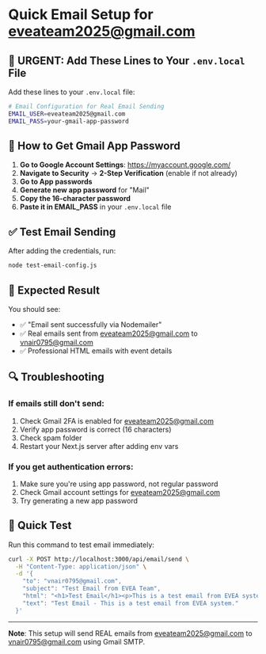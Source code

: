 # Quick Email Setup for eveateam2025@gmail.com

## 🚨 URGENT: Add These Lines to Your `.env.local` File

Add these lines to your `.env.local` file:

```bash
# Email Configuration for Real Email Sending
EMAIL_USER=eveateam2025@gmail.com
EMAIL_PASS=your-gmail-app-password
```

## 🔑 How to Get Gmail App Password

1. **Go to Google Account Settings**: https://myaccount.google.com/
2. **Navigate to Security** → **2-Step Verification** (enable if not already)
3. **Go to App passwords**
4. **Generate new app password** for "Mail"
5. **Copy the 16-character password**
6. **Paste it in EMAIL_PASS** in your `.env.local` file

## ✅ Test Email Sending

After adding the credentials, run:

```bash
node test-email-config.js
```

## 📧 Expected Result

You should see:
- ✅ "Email sent successfully via Nodemailer"
- ✅ Real emails sent from eveateam2025@gmail.com to vnair0795@gmail.com
- ✅ Professional HTML emails with event details

## 🔍 Troubleshooting

### If emails still don't send:
1. Check Gmail 2FA is enabled for eveateam2025@gmail.com
2. Verify app password is correct (16 characters)
3. Check spam folder
4. Restart your Next.js server after adding env vars

### If you get authentication errors:
1. Make sure you're using app password, not regular password
2. Check Gmail account settings for eveateam2025@gmail.com
3. Try generating a new app password

## 🎯 Quick Test

Run this command to test email immediately:

```bash
curl -X POST http://localhost:3000/api/email/send \
  -H "Content-Type: application/json" \
  -d '{
    "to": "vnair0795@gmail.com",
    "subject": "Test Email from EVEA Team",
    "html": "<h1>Test Email</h1><p>This is a test email from EVEA system.</p>",
    "text": "Test Email - This is a test email from EVEA system."
  }'
```

---

**Note**: This setup will send REAL emails from eveateam2025@gmail.com to vnair0795@gmail.com using Gmail SMTP.
